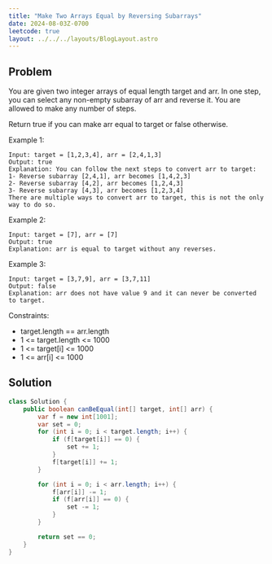 ```yaml
---
title: "Make Two Arrays Equal by Reversing Subarrays"
date: 2024-08-03Z-0700
leetcode: true
layout: ../../../layouts/BlogLayout.astro
---
```


## Problem

You are given two integer arrays of equal length target and arr. In one step, you can select any non-empty subarray of arr and reverse it. You are allowed to make any number of steps.

Return true if you can make arr equal to target or false otherwise.

Example 1:

```text
Input: target = [1,2,3,4], arr = [2,4,1,3]
Output: true
Explanation: You can follow the next steps to convert arr to target:
1- Reverse subarray [2,4,1], arr becomes [1,4,2,3]
2- Reverse subarray [4,2], arr becomes [1,2,4,3]
3- Reverse subarray [4,3], arr becomes [1,2,3,4]
There are multiple ways to convert arr to target, this is not the only way to do so.
```

Example 2:

```text
Input: target = [7], arr = [7]
Output: true
Explanation: arr is equal to target without any reverses.
```

Example 3:

```text
Input: target = [3,7,9], arr = [3,7,11]
Output: false
Explanation: arr does not have value 9 and it can never be converted to target.
```

Constraints:

- target.length == arr.length
- 1 <= target.length <= 1000
- 1 <= target[i] <= 1000
- 1 <= arr[i] <= 1000

## Solution

```java
class Solution {
    public boolean canBeEqual(int[] target, int[] arr) {
        var f = new int[1001];
        var set = 0;
        for (int i = 0; i < target.length; i++) {
            if (f[target[i]] == 0) {
                set += 1;
            }
            f[target[i]] += 1;
        }

        for (int i = 0; i < arr.length; i++) {
            f[arr[i]] -= 1;
            if (f[arr[i]] == 0) {
                set -= 1;
            }
        }

        return set == 0;
    }
}
```

